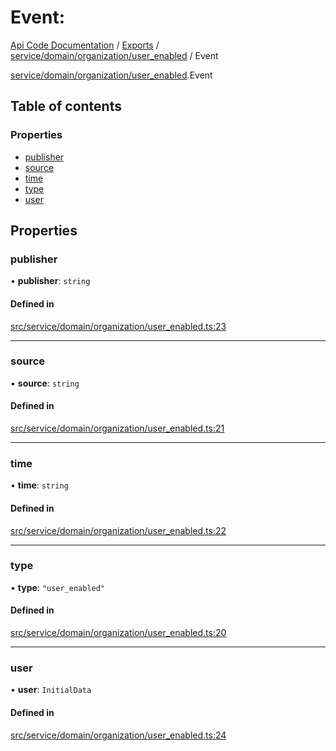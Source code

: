# Event: 
 
[Api Code Documentation](../README.md) / [Exports](../modules.md) / [service/domain/organization/user\_enabled](../modules/service_domain_organization_user_enabled.md) / Event

[service/domain/organization/user_enabled](../modules/service_domain_organization_user_enabled.md).Event

## Table of contents

### Properties

- [publisher](service_domain_organization_user_enabled.Event.md#publisher)
- [source](service_domain_organization_user_enabled.Event.md#source)
- [time](service_domain_organization_user_enabled.Event.md#time)
- [type](service_domain_organization_user_enabled.Event.md#type)
- [user](service_domain_organization_user_enabled.Event.md#user)

## Properties

### publisher

• **publisher**: `string`

#### Defined in

[src/service/domain/organization/user_enabled.ts:23](https://github.com/openkfw/TruBudget/blob/f6ee764/api/src/service/domain/organization/user_enabled.ts#L23)

___

### source

• **source**: `string`

#### Defined in

[src/service/domain/organization/user_enabled.ts:21](https://github.com/openkfw/TruBudget/blob/f6ee764/api/src/service/domain/organization/user_enabled.ts#L21)

___

### time

• **time**: `string`

#### Defined in

[src/service/domain/organization/user_enabled.ts:22](https://github.com/openkfw/TruBudget/blob/f6ee764/api/src/service/domain/organization/user_enabled.ts#L22)

___

### type

• **type**: ``"user_enabled"``

#### Defined in

[src/service/domain/organization/user_enabled.ts:20](https://github.com/openkfw/TruBudget/blob/f6ee764/api/src/service/domain/organization/user_enabled.ts#L20)

___

### user

• **user**: `InitialData`

#### Defined in

[src/service/domain/organization/user_enabled.ts:24](https://github.com/openkfw/TruBudget/blob/f6ee764/api/src/service/domain/organization/user_enabled.ts#L24)
